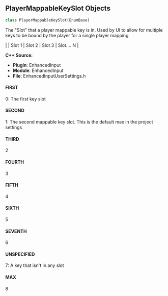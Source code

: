 ## PlayerMappableKeySlot Objects

```python
class PlayerMappableKeySlot(EnumBase)
```

The "Slot" that a player mappable key is in.
Used by UI to allow for multiple keys to be bound by the player for a single player mapping

| <Mapping Name>  | Slot 1 | Slot 2 | Slot 3 | Slot.... N |

**C++ Source:**

- **Plugin**: EnhancedInput
- **Module**: EnhancedInput
- **File**: EnhancedInputUserSettings.h

<a id="unreal.PlayerMappableKeySlot.FIRST"></a>

#### FIRST

0: The first key slot

<a id="unreal.PlayerMappableKeySlot.SECOND"></a>

#### SECOND

1: The second mappable key slot. This is the default max in the project settings

<a id="unreal.PlayerMappableKeySlot.THIRD"></a>

#### THIRD

2

<a id="unreal.PlayerMappableKeySlot.FOURTH"></a>

#### FOURTH

3

<a id="unreal.PlayerMappableKeySlot.FIFTH"></a>

#### FIFTH

4

<a id="unreal.PlayerMappableKeySlot.SIXTH"></a>

#### SIXTH

5

<a id="unreal.PlayerMappableKeySlot.SEVENTH"></a>

#### SEVENTH

6

<a id="unreal.PlayerMappableKeySlot.UNSPECIFIED"></a>

#### UNSPECIFIED

7: A key that isn't in any slot

<a id="unreal.PlayerMappableKeySlot.MAX"></a>

#### MAX

8

<a id="unreal.InputActionValueType"></a>